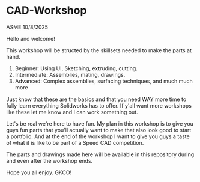 # CAD-Workshop
ASME 10/8/2025

Hello and welcome! 

This workshop will be structed by the skillsets needed to make the parts at hand. 

1) Beginner: Using UI, Sketching, extruding, cutting.
2) Intermediate: Assemblies, mating, drawings.
3) Advanced: Complex assemblies, surfacing techniques, and much much more

Just know that these are the basics and that you need WAY more time to fully learn everything Solidworks has to offer. 
If y'all want more workshops like these let me know and I can work something out.

Let's be real we're here to have fun. My plan in this workshop is to give you guys fun parts that you'll actually want to make that also look good to start a portfolio. 
And at the end of the workshop I want to give you guys a taste of what it is like to be part of a Speed CAD competition. 

The parts and drawings made here will be available in this repository during and even after the workshop ends.

Hope you all enjoy. GKCO! 
